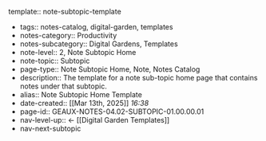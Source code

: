 template:: note-subtopic-template

- tags:: notes-catalog, digital-garden, templates
- notes-category:: Productivity
- notes-subcategory:: Digital Gardens, Templates
- note-level:: 2, Note Subtopic Home
- note-topic:: Subtopic
- page-type:: Note Subtopic Home, Note, Notes Catalog
- description:: The template for a note sub-topic home page that contains notes under that subtopic.
- alias:: Note Subtopic Home Template
- date-created::  [[Mar 13th, 2025]] *16:38*
- page-id:: GEAUX-NOTES-04.02-SUBTOPIC-01.00.00.01
- nav-level-up:: <- [[Digital Garden Templates]]
- nav-next-subtopic